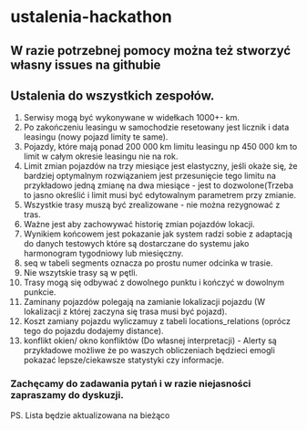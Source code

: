 # ustalenia-hackathon

## W razie potrzebnej pomocy można też stworzyć własny issues na githubie

## Ustalenia do wszystkich zespołów.

1. Serwisy mogą być wykonywane w widełkach 1000+- km.
2. Po zakończeniu leasingu w samochodzie resetowany jest licznik i data leasingu (nowy pojazd limity te same).
3. Pojazdy, które mają ponad 200 000 km limitu leasingu np 450 000 km to limit w całym okresie leasingu nie na rok.
4. Limit zmian pojazdów na trzy miesiące jest elastyczny, jeśli okaże się, że bardziej optymalnym rozwiązaniem jest przesunięcie tego limitu na przykładowo jedną zmianę na dwa miesiące - jest to dozwolone(Trzeba to jasno określić i limit musi być edytowalnym parametrem przy zmianie.
5. Wszystkie trasy muszą być zrealizowane - nie można rezygnować z tras.
6. Ważne jest aby zachowywać historię zmian pojazdów lokacji.
7. Wynikiem końcowem jest pokazanie jak system radzi sobie z adaptacją do danych testowych które są dostarczane do systemu jako harmonogram tygodniowy lub miesięczny.
8. seq w tabeli segments oznacza po prostu numer odcinka w trasie.
9. Nie wszytskie trasy są w pętli.
10. Trasy mogą się odbywać z dowolnego punktu i kończyć w dowolnym punkcie.
11. Zaminany pojazdów polegają na zamianie lokalizacji pojazdu (W lokalizacji z której zaczyna się trasa musi być pojazd).
12. Koszt zamiany pojazdu wyliczamuy z tabeli locations_relations (oprócz tego do pojazdu dodajemy distance).
13. konflikt okien/ okno konfliktów (Do własnej interpretacji) - Alerty są przykładowe możliwe że po waszych obliczeniach będzieci emogli pokazać lepsze/ciekawsze statystyki czy informacje.

### Zachęcamy do zadawania pytań i w razie niejasności zapraszamy do dyskuzji.

PS. Lista będzie aktualizowana na bieżąco
